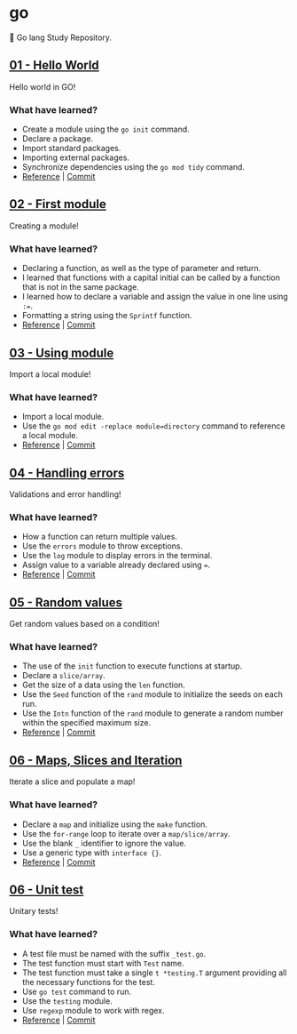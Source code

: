 # go

🐨 Go lang Study Repository.

## [01 - Hello World](https://github.com/koffelab/go/tree/main/hello)

Hello world in GO!

### What have learned?

- Create a module using the `go init` command.
- Declare a package.
- Import standard packages.
- Importing external packages.
- Synchronize dependencies using the `go mod tidy` command.
- [Reference](https://go.dev/doc/tutorial/getting-started) | [Commit](https://github.com/klaby/go/commit/812b96bf8aa4c0d41e88b5f6e05fee54cabf6431)

## [02 - First module](https://github.com/koffelab/go/tree/main/greetings)

Creating a module!

### What have learned?

- Declaring a function, as well as the type of parameter and return.
- I learned that functions with a capital initial can be called by a function that is not in the same package.
- I learned how to declare a variable and assign the value in one line using `:=`.
- Formatting a string using the `Sprintf` function.
- [Reference](https://go.dev/doc/tutorial/create-module) | [Commit](https://github.com/klaby/go/commit/751aab00017996da2366dbe6feb64b5e00dcb28b)

## [03 - Using module](https://github.com/koffelab/go/tree/main/hello-named)

Import a local module!

### What have learned?

- Import a local module.
- Use the `go mod edit -replace module=directory` command to reference a local module.
- [Reference](https://go.dev/doc/tutorial/call-module-code) | [Commit](https://github.com/klaby/go/commit/7c57b0b3a55113df24a4e1f457ef5730826dfdb4)

## [04 - Handling errors](https://github.com/koffelab/go/tree/main/hello-named)

Validations and error handling!

### What have learned?

- How a function can return multiple values.
- Use the `errors` module to throw exceptions.
- Use the `log` module to display errors in the terminal.
- Assign value to a variable already declared using `=`.
- [Reference](https://go.dev/doc/tutorial/handle-errors) | [Commit](https://github.com/klaby/go/commit/694badb1dd2c5f6adc0e0be4b7c1a9a3153eabbe)

## [05 - Random values](https://github.com/koffelab/go/tree/main/greetings)

Get random values based on a condition!

### What have learned?

- The use of the `init` function to execute functions at startup.
- Declare a `slice/array`.
- Get the size of a data using the `len` function.
- Use the `Seed` function of the `rand` module to initialize the seeds on each run.
- Use the `Intn` function of the `rand` module to generate a random number within the specified maximum size.
- [Reference](https://go.dev/doc/tutorial/random-greeting) | [Commit](https://github.com/klaby/go/commit/65fb916c7b962cac13a8e950569bbbb95b7399ab)

## [06 - Maps, Slices and Iteration](https://github.com/koffelab/go/tree/main/greetings)

Iterate a slice and populate a map!

### What have learned?

- Declare a `map` and initialize using the `make` function.
- Use the `for-range` loop to iterate over a `map/slice/array`.
- Use the blank `_` identifier to ignore the value.
- Use a generic type with `interface {}`.
- [Reference](https://go.dev/doc/tutorial/greetings-multiple-people) | [Commit](https://github.com/klaby/go/commit/a4c424c7bce4b37567543f870050763fe39e32fd)

## [06 - Unit test](https://github.com/koffelab/go/tree/main/greetings)

Unitary tests!

### What have learned?

- A test file must be named with the suffix `_test.go`.
- The test function must start with `Test` name.
- The test function must take a single `t *testing.T` argument providing all the necessary functions for the test.
- Use `go test` command to run.
- Use the `testing` module.
- Use `regexp` module to work with regex.
- [Reference](https://go.dev/doc/tutorial/add-a-test) | [Commit](https://github.com/klaby/go/commit/0438fd2ead28334d735c48c4660c899a0ce51c3d)

